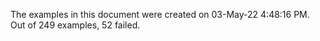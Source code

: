 
The examples in this document were created on 03-May-22 4:48:16 PM. 
Out of 249 examples,
52 failed.

